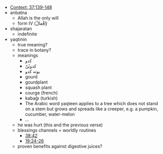 - [Context: 37:139-148](https://quran.com/37:139-148)
- anbatna
    - Allah is the only will
    - form IV (اِفْعالْ)
- shajaratan
    - indefinite
- yaqtinin
    - true meaning?
    - trace in botany?
    - meanings
        - کدو
        - کدوبُنْ
        - بوته کدو
        - gourd
        - gourdplant
        - squash plant
        - courge (french)
        - kabağı (turkish)
        - The Arabic word yaqteen applies to a tree which does not stand on a stem but grows and spreads like a creeper, e.g. a pumpkin, cucumber, water-melon
        - ...
    - he was hurt (this and the previous verse)
    - blessings channels = worldly routines
        - [38:42](https://quran.com/38:42)
        - [19:24-26](https://quran.com/19:24-26)
    - proven benefits against digestive juices?